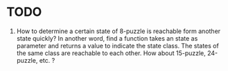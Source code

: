 # TODO

1. How to determine a certain state of 8-puzzle is reachable form another state quickly? In another word, find a function takes an state as parameter and returns a value to indicate the state class. The states of the same class are reachable to each other. How about 15-puzzle, 24-puzzle, etc. ?
